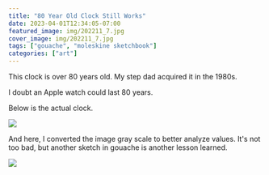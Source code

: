 ```yaml
---
title: "80 Year Old Clock Still Works"
date: 2023-04-01T12:34:05-07:00
featured_image: img/202211_7.jpg
cover_image: img/202211_7.jpg
tags: ["gouache", "moleskine sketchbook"]
categories: ["art"]
---
```


This clock is over 80 years old. My step dad acquired it in the 1980s.

I doubt an Apple watch could last 80 years.

Below is the actual clock.

![](/img/202211_6.jpg)

And here, I converted the image gray scale to better analyze values. It's not too bad, but another sketch in gouache is another lesson learned.

![](/img/202211_5.jpg)